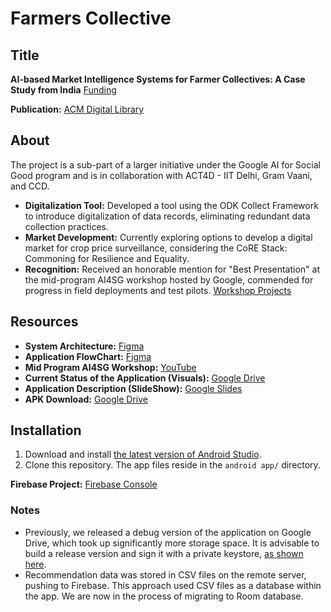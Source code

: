 # Farmers Collective

## Title
**AI-based Market Intelligence Systems for Farmer Collectives: A Case Study from India** [Funding](https://drive.google.com/file/d/1xw9WReTfl2XNVFip4J1P_PGC33dBlzol/view?usp=sharing)

**Publication:** [ACM Digital Library](https://dl.acm.org/doi/10.1145/3609262)

## About
The project is a sub-part of a larger initiative under the Google AI for Social Good program and is in collaboration with ACT4D - IIT Delhi, Gram Vaani, and CCD.

- **Digitalization Tool:** Developed a tool using the ODK Collect Framework to introduce digitalization of data records, eliminating redundant data collection practices.
- **Market Development:** Currently exploring options to develop a digital market for crop price surveillance, considering the CoRE Stack: Commoning for Resilience and Equality.
- **Recognition:** Received an honorable mention for "Best Presentation" at the mid-program AI4SG workshop hosted by Google, commended for progress in field deployments and test pilots. [Workshop Projects](https://sites.google.com/view/aiforsocialgoodworkshop/2021-projects/ai4sg-workshop-7-10-feb-22)

## Resources

- **System Architecture:** [Figma](https://www.figma.com/file/FxrJba3VazzLoQwDRo8qkZ/CCD-App)
- **Application FlowChart:** [Figma](https://www.figma.com/file/XqE6NrQ4jf9Hglowd6YjBA/FlowChart)
- **Mid Program AI4SG Workshop:** [YouTube](https://www.youtube.com/watch?v=CBejp1uK55c&t=1835s)
- **Current Status of the Application (Visuals):** [Google Drive](https://drive.google.com/file/d/1Lhp8tbWW9vtFGcLZf8ANXB4qR5ED-4Kz/view?usp=sharing)
- **Application Description (SlideShow):** [Google Slides](https://docs.google.com/presentation/d/1aJQr4w4535DM4W9SDmgYJvEZIvhNGMgpx35XLd3NYpc/edit?usp=sharing)
- **APK Download:** [Google Drive](https://drive.google.com/file/d/1r8o56TbB2xRj05T3IODPna4LZyfbWrDG/view?usp=sharing)

## Installation

1. Download and install [the latest version of Android Studio](https://developer.android.com/studio).
2. Clone this repository. The app files reside in the `android app/` directory.

**Firebase Project:** [Firebase Console](https://console.firebase.google.com/u/1/project/appccd-6ee6a/overview)

### Notes

- Previously, we released a debug version of the application on Google Drive, which took up significantly more storage space. It is advisable to build a release version and sign it with a private keystore, [as shown here](https://developer.android.com/studio/publish/app-signing).
- Recommendation data was stored in CSV files on the remote server, pushing to Firebase. This approach used CSV files as a database within the app. We are now in the process of migrating to Room database.
